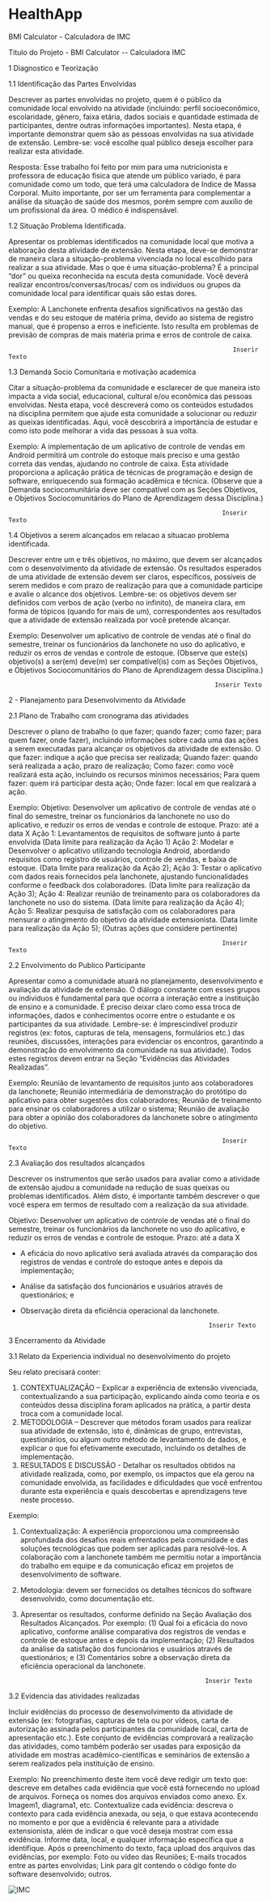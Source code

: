 # HealthApp
BMI Calculator - Calculadora de IMC

Titulo do Projeto -  BMI Calculator -- Calculadora IMC

1 Diagnostico e Teorização

1.1 Identificação das Partes Envolvidas

Descrever as partes envolvidas no projeto, quem é o público da comunidade local envolvido na atividade (incluindo: perfil socioeconômico, escolaridade, gênero, faixa etária, dados sociais e quantidade estimada de participantes, dentre outras informações importantes). Nesta etapa, é importante demonstrar quem são as pessoas envolvidas na sua atividade de extensão. Lembre-se: você escolhe qual público deseja escolher para realizar esta atividade.

Resposta: Esse trabalho foi feito por mim  para uma nutricionista e professora de educação fisica que atende um público variado,  é para comunidade como um todo,  que terá uma calculadora de Indice de Massa Corporal.  Muito importante, por ser um ferramenta para complementar a análise da situação de saúde dos mesmos, porém sempre com auxilio de um profissional da área. O médico é indispensável.  
                                                                     

1.2 Situação Problema Identificada.

Apresentar os problemas identificados na comunidade local que motiva a elaboração desta atividade de extensão. Nesta etapa, deve-se demonstrar de maneira clara a situação-problema vivenciada no local escolhido para realizar a sua atividade. Mas o que é uma situação-problema? É a principal “dor” ou queixa reconhecida na escuta desta comunidade. Você deverá realizar encontros/conversas/trocas/ com os indivíduos ou grupos da comunidade local para identificar quais são estas dores.

Exemplo:
A Lanchonete enfrenta desafios significativos na gestão das vendas e do seu estoque de matéria prima, devido ao sistema de registro manual, que é propenso a erros e ineficiente. Isto resulta em problemas de previsão de compras de mais matéria prima e erros de controle de caixa. 

                                                                  Inserir Texto

1.3 Demanda Socio Comunitaria e motivação academica


Citar a situação-problema da comunidade e esclarecer de que maneira isto impacta a vida social, educacional, cultural e/ou econômica das pessoas envolvidas. Nesta etapa, você descreverá como os conteúdos estudados na disciplina permitem que ajude esta comunidade a solucionar ou reduzir as queixas identificadas. Aqui, você descobrirá a importância de estudar e como isto pode melhorar a vida das pessoas à sua volta.

Exemplo:
A implementação de um aplicativo de controle de vendas em Android permitirá um controle do estoque mais preciso e uma gestão correta das vendas, ajudando no controle de caixa. Esta atividade proporciona a aplicação prática de técnicas de programação e design de software, enriquecendo sua formação acadêmica e técnica.
(Observe que a Demanda sociocomunitária deve ser compatível com as Seções Objetivos, e Objetivos Sociocomunitários do Plano de Aprendizagem dessa Disciplina.) 

                                                               Inserir Texto

1.4 Objetivos a serem alcançados em relacao a situacao problema identificada.

Descrever entre um e três objetivos, no máximo, que devem ser alcançados com o desenvolvimento da atividade de extensão. Os resultados esperados de uma atividade de extensão devem ser claros, específicos, possíveis de serem medidos e com prazo de realização para que a comunidade participe e avalie o alcance dos objetivos. Lembre-se: os objetivos devem ser definidos com verbos de ação (verbo no infinito), de maneira clara, em forma de tópicos (quando for mais de um), correspondentes aos resultados que a atividade de extensão realizada por você pretende alcançar.

Exemplo:
Desenvolver um aplicativo de controle de vendas até o final do semestre, treinar os funcionários da lanchonete no uso do aplicativo, e reduzir os erros de vendas e controle de estoque.
(Observe que este(s) objetivo(s) a ser(em) deve(m) ser compatível(is) com as Seções Objetivos, e Objetivos Sociocomunitários do Plano de Aprendizagem dessa Disciplina.) 

                                                             Inserir Texto

2 - Planejamento para Desenvolvimento da Atividade 

2.1 Plano de Trabalho com cronograma das atividades

Descrever o plano de trabalho (o que fazer; quando fazer; como fazer; para quem fazer, onde fazer), incluindo informações sobre cada uma das ações a serem executadas para alcançar os objetivos da atividade de extensão.
O que fazer: indique a ação que precisa ser realizada;
Quando fazer: quando será realizada a ação, prazo de realização;
Como fazer: como você realizará esta ação, incluindo os recursos mínimos necessários;
Para quem fazer: quem irá participar desta ação;
Onde fazer: local em que realizará a ação.

Exemplo:
Objetivo: Desenvolver um aplicativo de controle de vendas até o final do semestre, treinar os funcionários da lanchonete no uso do aplicativo, e reduzir os erros de vendas e controle de estoque. Prazo: até a data X
Ação 1: Levantamentos de requisitos de software junto á parte envolvida (Data limite para realização da Ação 1)
Ação 2: Modelar e Desenvolver o aplicativo utilizando tecnologia Android, abordando requisitos como registro de usuários, controle de vendas, e baixa de estoque. (Data limite para realização da Ação 2);
Ação 3: Testar o aplicativo com dados reais fornecidos pela lanchonete, ajustando funcionalidades conforme o feedback dos colaboradores. (Data limite para realização da Ação 3);
Ação 4: Realizar reunião de treinamento para os colaboradores da lanchonete no uso do sistema. (Data limite para realização da Ação 4);
Ação 5: Realizar pesquisa de satisfação com os colaboradores para mensurar o atingimento do objetivo da atividade extensionista. (Data limite para realização da Ação 5);
(Outras ações que considere pertinente) 

                                                               Inserir Texto

2.2 Envolvimento do Publico Participante

Apresentar como a comunidade atuará no planejamento, desenvolvimento e avaliação da atividade de extensão. O diálogo constante com esses grupos ou indivíduos é fundamental para que ocorra a interação entre a instituição de ensino e a comunidade. É preciso deixar claro como essa troca de informações, dados e conhecimentos ocorre entre o estudante e os participantes da sua atividade. Lembre-se: é imprescindível produzir registros (ex: fotos, capturas de tela, mensagens, formulários etc.) das reuniões, discussões, interações para evidenciar os encontros, garantindo a demonstração do envolvimento da comunidade na sua atividade). Todos estes registros devem entrar na Seção “Evidências das Atividades Realizadas”.

Exemplo:
Reunião de levantamento de requisitos junto aos colaboradores da lanchonete;
Reunião intermediária de demonstração do protótipo do aplicativo para obter sugestões dos colaboradores;
Reunião de treinamento para ensinar os colaboradores a utilizar o sistema;
Reunião de avaliação para obter a opinião dos colaboradores da lanchonete sobre o atingimento do objetivo. 

                                                               Inserir Texto

2.3 Avaliação dos resultados alcançados

Descrever os instrumentos que serão usados para avaliar como a atividade de extensão ajudou a comunidade na redução de suas queixas ou problemas identificados. Além disto, é importante também descrever o que você espera em termos de resultado com a realização da sua atividade.

Objetivo: Desenvolver um aplicativo de controle de vendas até o final do semestre, treinar os funcionários da lanchonete no uso do aplicativo, e reduzir os erros de vendas e controle de estoque. Prazo: até a data X
- A eficácia do novo aplicativo será avaliada através da comparação dos registros de vendas e controle do estoque antes e depois da implementação;
- Análise da satisfação dos funcionários e usuários através de questionários; e
- Observação direta da eficiência operacional da lanchonete. 

                                                          Inserir Texto


3 Encerramento da Atividade

3.1 Relato da Experiencia individual no desenvolvimento do projeto


Seu relato precisará conter:
1. CONTEXTUALIZAÇÃO – Explicar a experiência de extensão vivenciada, contextualizando a sua participação, explicando ainda como teoria e os conteúdos dessa disciplina foram aplicados na prática, a partir desta troca com a comunidade local.
2. METODOLOGIA – Descrever que métodos foram usados para realizar sua atividade de extensão, isto é, dinâmicas de grupo, entrevistas, questionários, ou algum outro método de levantamento de dados, e explicar o que foi efetivamente executado, incluindo os detalhes de implementação.
3. RESULTADOS E DISCUSSÃO - Detalhar os resultados obtidos na atividade realizada, como, por exemplo, os impactos que ela gerou na comunidade envolvida, as facilidades e dificuldades que você enfrentou durante esta experiência e quais descobertas e aprendizagens teve neste processo.

Exemplo:
1. Contextualização: A experiência proporcionou uma compreensão aprofundada dos desafios reais enfrentados pela comunidade e das soluções tecnológicas que podem ser aplicadas para resolvê-los. A colaboração com a lanchonete também me permitiu notar a importância do trabalho em equipe e da comunicação eficaz em projetos de desenvolvimento de software.
2. Metodologia: devem ser fornecidos os detalhes técnicos do software desenvolvido, como documentação etc.
3. Apresentar os resultados, conforme definido na Seção Avaliação dos Resultados Alcançados. Por exemplo: (1) Qual foi a eficácia do novo aplicativo, conforme análise comparativa dos registros de vendas e controle de estoque antes e depois da implementação; (2) Resultados da análise da satisfação dos funcionários e usuários através de questionários; e (3) Comentários sobre a observação direta da eficiência operacional da lanchonete. 

                                                          Inserir Texto

3.2 Evidencia das atividades realizadas

Incluir evidências do processo de desenvolvimento da atividade de extensão (ex: fotografias, capturas de tela ou por vídeos, carta de autorização assinada pelos participantes da comunidade local, carta de apresentação etc.). Este conjunto de evidências comprovará a realização das atividades, como também poderão ser usadas para exposição da atividade em mostras acadêmico-científicas e seminários de extensão a serem realizados pela instituição de ensino.


Exemplo:
No preenchimento deste item você deve redigir um texto que:
descreve em detalhes cada evidência que você está fornecendo no upload de arquivos. Forneça os nomes dos arquivos enviados como anexo. Ex. Imagem1, diagrama1, etc.
Contextualize cada evidência: descreva o contexto para cada evidência anexada, ou seja, o que estava acontecendo no momento e por que a evidência é relevante para a atividade extensionista, além de indicar o que você deseja mostrar com essa evidência. Informe data, local, e qualquer informação específica que a identifique.
Após o preenchimento do texto, faça upload dos arquivos das evidências, por exemplo:
Foto ou vídeo das Reuniões;
E-mails trocados entre as partes envolvidas;
Link para git contendo o código fonte do software desenvolvido;
outros. 





![IMC ](https://github.com/user-attachments/assets/545407a5-cecd-40c4-b93d-4cd6323f56fa)





















